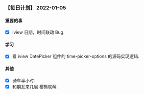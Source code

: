 ### 【每日计划】 2022-01-05

#### 重要的事

- [x] iview 日期，时间联动 Bug.

#### 学习

- [x] 看 iview DatePicker 组件的 time-picker-options 的源码实现逻辑.

#### 其他

- [x] 骑车半小时.
- [x] 和朋友来几局 樱熊联萌.
